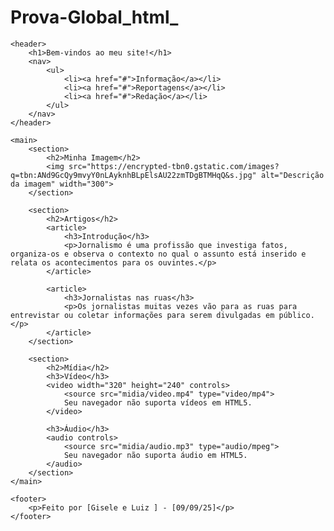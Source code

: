# Prova-Global_html_<!DOCTYPE html><!DOCTYPE html>
<html lang="pt-br">
<head>
    <meta charset="UTF-8">
    <meta name="viewport" content="width=device-width, initial-scale=1.0">
    <title>Meu Site</title>
</head>
<body>

    <header>
        <h1>Bem-vindos ao meu site!</h1>
        <nav>
            <ul>
                <li><a href="#">Informação</a></li>
                <li><a href="#">Reportagens</a></li>
                <li><a href="#">Redação</a></li>
            </ul>
        </nav>
    </header>

    <main>
        <section>
            <h2>Minha Imagem</h2>
            <img src="https://encrypted-tbn0.gstatic.com/images?q=tbn:ANd9GcQy9mvyY0nLAyknhBLpElsAU22zmTDgBTMHqQ&s.jpg" alt="Descrição da imagem" width="300">
        </section>

        <section>
            <h2>Artigos</h2>
            <article>
                <h3>Introdução</h3>
                <p>Jornalismo é uma profissão que investiga fatos, organiza-os e observa o contexto no qual o assunto está inserido e relata os acontecimentos para os ouvintes.</p>
            </article>

            <article>
                <h3>Jornalistas nas ruas</h3>
                <p>Os jornalistas muitas vezes vão para as ruas para entrevistar ou coletar informações para serem divulgadas em público.</p>
            </article>
        </section>

        <section>
            <h2>Mídia</h2>
            <h3>Vídeo</h3>
            <video width="320" height="240" controls>
                <source src="midia/video.mp4" type="video/mp4">
                Seu navegador não suporta vídeos em HTML5.
            </video>

            <h3>Áudio</h3>
            <audio controls>
                <source src="midia/audio.mp3" type="audio/mpeg">
                Seu navegador não suporta áudio em HTML5.
            </audio>
        </section>
    </main>

    <footer>
        <p>Feito por [Gisele e Luiz ] - [09/09/25]</p>
    </footer>

</body>
</html>
